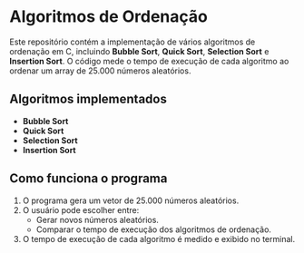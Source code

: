 # Algoritmos de Ordenação

Este repositório contém a implementação de vários algoritmos de ordenação em C, incluindo **Bubble Sort**, **Quick Sort**, **Selection Sort** e **Insertion Sort**. O código mede o tempo de execução de cada algoritmo ao ordenar um array de 25.000 números aleatórios.

## Algoritmos implementados

- **Bubble Sort**
- **Quick Sort**
- **Selection Sort**
- **Insertion Sort**

## Como funciona o programa

1. O programa gera um vetor de 25.000 números aleatórios.
2. O usuário pode escolher entre:
   - Gerar novos números aleatórios.
   - Comparar o tempo de execução dos algoritmos de ordenação.
3. O tempo de execução de cada algoritmo é medido e exibido no terminal.
